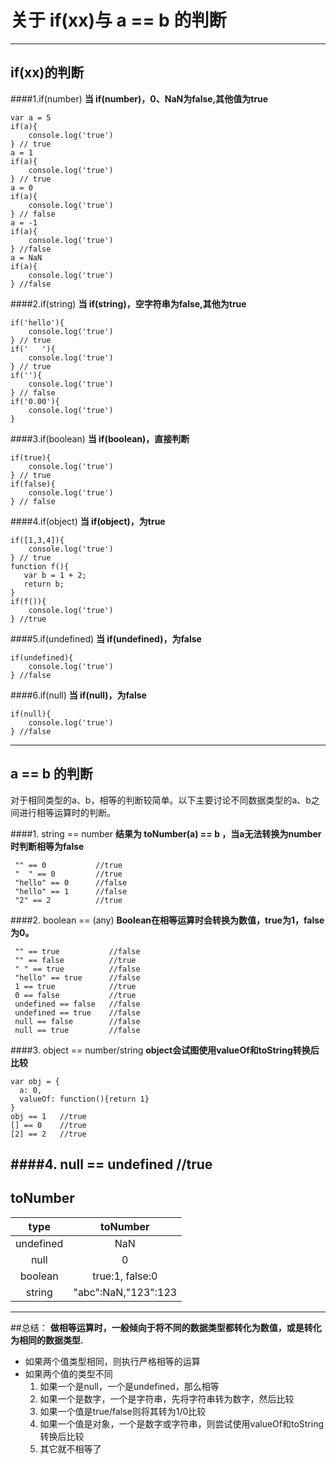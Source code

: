 # 关于 if(xx)与 a == b 的判断
--------------------------------
## if(xx)的判断
####1.if(number)
  **当 if(number)，0、NaN为false,其他值为true**
```
var a = 5
if(a){
    console.log('true')
} // true
a = 1
if(a){
    console.log('true')
} // true
a = 0
if(a){
    console.log('true')
} // false
a = -1
if(a){
    console.log('true')
} //false
a = NaN
if(a){
    console.log('true')
} //false
```

####2.if(string)
  **当 if(string)，空字符串为false,其他为true**

```
if('hello'){
    console.log('true')
} // true
if('   '){
    console.log('true')
} // true
if(''){
    console.log('true')
} // false
if('0.00'){
    console.log('true')
}
```
####3.if(boolean)
  **当 if(boolean)，直接判断**

```
if(true){
    console.log('true')
} // true
if(false){
    console.log('true')
} // false
```

####4.if(object)
  **当 if(object)，为true**

```
if([1,3,4]){
    console.log('true')
} // true
function f(){
   var b = 1 + 2;
   return b; 
}
if(f()){
    console.log('true')
} //true
```

####5.if(undefined)
  **当 if(undefined)，为false**

```
if(undefined){
    console.log('true')
} //false
```

####6.if(null)
**当 if(null)，为false**

```
if(null){
    console.log('true')
} //false
```
-------------------------------------------------------------------
## a == b 的判断
对于相同类型的a、b，相等的判断较简单。以下主要讨论不同数据类型的a、b之间进行相等运算时的判断。

####1. string == number
  **结果为 toNumber(a) == b ，当a无法转换为number时判断相等为false**

```
 "" == 0           //true
 "  " == 0         //true
 "hello" == 0      //false
 "hello" == 1      //false
 "2" == 2          //true
```

####2. boolean == (any)
  **Boolean在相等运算时会转换为数值，true为1，false为0。**


```
 "" == true           //false
 "" == false          //true
 " " == true          //false
 "hello" == true      //false
 1 == true            //true
 0 == false           //true
 undefined == false   //false
 undefined == true    //false
 null == false        //false
 null == true         //false
```

####3. object == number/string
  **object会试图使用valueOf和toString转换后比较**

```
var obj = { 
  a: 0, 
  valueOf: function(){return 1} 
} 
obj == 1   //true
[] == 0    //true
[2] == 2   //true
```

####4. null == undefined //true
-------------------------------------------------------
## toNumber

|type|toNumber|
|:---:|:---:|
|undefined|NaN| 
|null|0| 
|boolean|true:1, false:0|
|string|"abc":NaN,"123":123|

-------------------------------------------------------
##总结：
  **做相等运算时，一般倾向于将不同的数据类型都转化为数值，或是转化为相同的数据类型.**
- 如果两个值类型相同，则执行严格相等的运算
- 如果两个值的类型不同
   1. 如果一个是null，一个是undefined，那么相等
   2. 如果一个是数字，一个是字符串，先将字符串转为数字，然后比较
   3. 如果一个值是true/false则将其转为1/0比较
   4. 如果一个值是对象，一个是数字或字符串，则尝试使用valueOf和toString转换后比较
   5. 其它就不相等了 